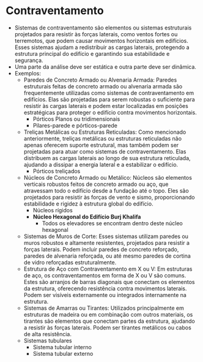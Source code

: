# Contraventamento

- Sistemas de contraventamento são elementos ou sistemas estruturais projetados para resistir às forças laterais, como ventos fortes ou terremotos, que podem causar movimentos horizontais em edifícios. Esses sistemas ajudam a redistribuir as cargas laterais, protegendo a estrutura principal do edifício e garantindo sua estabilidade e segurança.
- Uma parte da análise deve ser estática e outra parte deve ser dinâmica.
- Exemplos:
    - Paredes de Concreto Armado ou Alvenaria Armada: Paredes estruturais feitas de concreto armado ou alvenaria armada são frequentemente utilizadas como sistemas de contraventamento em edifícios. Elas são projetadas para serem robustas o suficiente para resistir às cargas laterais e podem estar localizadas em posições estratégicas para proteger o edifício contra movimentos horizontais.
        - Pórticos Planos ou tridimensionais
        - Pilares-parede e pórticos-parede
    - Treliças Metálicas ou Estruturas Reticuladas: Como mencionado anteriormente, treliças metálicas ou estruturas reticuladas não apenas oferecem suporte estrutural, mas também podem ser projetadas para atuar como sistemas de contraventamento. Elas distribuem as cargas laterais ao longo de sua estrutura reticulada, ajudando a dissipar a energia lateral e a estabilizar o edifício.
        - Pórticos treliçados
    - Núcleos de Concreto Armado ou Metálico: Núcleos são elementos verticais robustos feitos de concreto armado ou aço, que atravessam todo o edifício desde a fundação até o topo. Eles são projetados para resistir às forças de vento e sismo, proporcionando estabilidade e rigidez à estrutura global do edifício.
        - Núcleos rígidos
        - **Núcleo Hexagonal do Edifício Burj Khalifa**
            - Todos os elevadores se encontram dentro deste núcleo hexagonal
    - Sistemas de Muros de Corte: Esses sistemas utilizam paredes ou muros robustos e altamente resistentes, projetados para resistir a forças laterais. Podem incluir paredes de concreto reforçado, paredes de alvenaria reforçada, ou até mesmo paredes de cortina de vidro reforçadas estruturalmente.
    - Estrutura de Aço com Contraventamento em X ou V: Em estruturas de aço, os contraventamentos em forma de X ou V são comuns. Estes são arranjos de barras diagonais que conectam os elementos da estrutura, oferecendo resistência contra movimentos laterais. Podem ser visíveis externamente ou integrados internamente na estrutura.
    - Sistemas de Amarras ou Tirantes: Utilizados principalmente em estruturas de madeira ou em combinação com outros materiais, os tirantes são elementos que conectam partes da estrutura, ajudando a resistir às forças laterais. Podem ser tirantes metálicos ou cabos de alta resistência.
    - Sistemas tubulares
        - Sistema tubular interno
        - Sistema tubular externo
